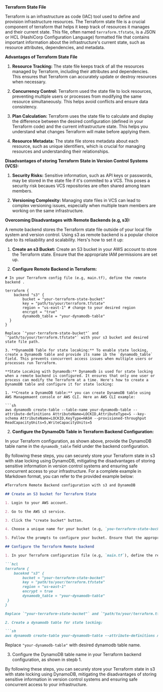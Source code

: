 **Terraform State File**

Terraform is an infrastructure as code (IAC) tool used to define and provision infrastructure resources. The Terraform state file is a crucial component of terraform that helps it keep track of resources it manages and their current state. This file, often named `terraform.tfstate`, is a JSON or HCL (HashiCorp Configuration Language) formatted file that contains important information about the infrastructure's current state, such as resource attributes, dependencies, and metadata.

**Advantages of Terraform State File**

1. **Resource Tracking:** The state file keeps track of all the resources managed by Terraform, including their attributes and dependencies. This ensures that Terraform can accurately update or destroy resources when necessary.

2. **Concurrency Control:** Terraform used the state file to lock resources, preventing multiple users or processes from modifying the same resource simultaneously. This helps avoid conflicts and ensure data consistency.

3. **Plan Calculation:** Terraform uses the state file to calculate and display the difference between the desired configuration (defined in your Terraform code)  and the current infrastructure state. This helps you understand what changes Terraform will make before applying them.

4. **Resource Metadata:** The state file stores metadata about each resource, such as unique identifiers,
 which is crucial for managing resources and understanding their relationships.


**Disadvantages of storing Terraform State in Version Control Systems (VCS):**

1. **Security Risks:** Sensitive information, such as API keys or passwords, may be stored in the state file if it's commited to a VCS. This poses a security risk becaues VCS repositories are often shared among team members.

2. **Versioning Complexity:** Managing state files in VCS can lead to complex versioning issues, especially when multiple team members are working on the same infrastructure.

**Overcoming Disadvantages with Remote Backends (e.g, s3):**

A remote backend stores the Terraform state file outside of your local file system and version control. Using s3 as remote backend is a popular choice due to its reliaability and scalability. Hers's how to set it up:

1. **Create an s3 Bucket:** Create an S3 bucket in your AWS account to store the Terraform state. Ensure that the appropriate IAM permissions are set up.

2. **Configure Remote Backend in Terraform:**

```hcl
# In your Terraform config file (e.g, main.tf), define the remote backend .

terraform {
	backend "s3" {
		bucket = "your-terraform-state-bucket"
		key = "path/to/your/terraform.tfstate"
		region = "us-east-1" # change to your desired region
		encrypt = "true"
		dynamodb_table = "your-dynamodb-table"
  }
}

Replace `"your-terraform-state-bucket"` and `"path/to/your/terraform.tfstate"` with your s3 bucket and desired state file path.

3. **DynamoDB Table for state locaking:** To enable state locking, create a Dynamodb table and provide its name ib the `dynamodb_table` field. This prevents concurrent access issues when multiple users or processes run Terraform.

**State Locaking with Dynamodb:** Dynamodb is used for state locking when a remote backend is configured. It ensures that only one user or process can modify the Terraform at a time. Here's how to create a DynamoDB table and configure it for state locking:

1. **Create a DynamoDB table:** you can create DynamoDB table using AWS Managemaent console or AWS CLI. Here an AWS CLI example:

```sh
aws dynamodb create-table --table-name your-dynamodb-table --attribute-definitions AttributeName=LOCKID,AttributeType=S --key-schema AttributeName=LOCKID,KeyType=HASH --provisioned-throughput ReadCapacityUnits=5,WriteCapacityUnits=5
```

2. **Configure the DynamoDb Table in Terraform Backend Configuration:**

In your Terraform configuration, as shown above, provide the DynamoDB table name in the `dynamodb_table` field under the backend configuration.

By following these steps, you can  securely store your Terraform state in s3 with stae locking using DynamoDB, mitigating the disadvantages of storing sensitive information in version control systems and ensuring safe concurrent access to your infrastructure. For a complete example in Markdown format, you can refer to the provided example below:

```markdown
#Terraform Remote Backend configuration with s3 and DynamoDB

## Create an S3 bucket for Terraform State

1. Login to your AWS account.

2. Go to the AWS s3 service.

3. Click the "create bucket" button. 

4. Choose a unique name for your bucket (e.g, `you-terraform-state-bucket`). 

5. Follow the prompts to configure your bucket. Ensure that the appropriate permissions are set

## Configure the Terraform Remote backend

1. In your Terraform configuration file (e.g, `main.tf`), define the remote backend: 

```hcl 
terraform {
	baceknd "s3" {
		bucket = "your-terraform-state-bucket"
		key = "path/to/your/terraform.tfstate"
		region = "us-east-1"
		encrypt = true
		dynamodb_table = "your-dynamodb-table"
 }
}

Replace `"your-terraform-state-bucket"` and `"path/to/your/terraform.tfstate"` with your s3 bucket desired state file path.

2. Create a dynamodb table for state locking:

```sh
aws dynamodb create-table your-dynamodb-table --attribute-definitions AttributeName=LOCKID,KeyType=HASH --provisioned-throughput ReadCapacityUnits=5,WriteCapacityUnits=5
```
Replace `"your-dynamodb-table"` with desired dynamodb table name. 

3. Configure the DynamoDB table name in your Terraform backend configuration, as shown in stepb 1.

By following these steps, you can securely store your Terraform state in s3 with state locking using DynamoDB, mitigating the disadvantages of storing sensitive information in version control systems and ensuring safe concurrent access to your infrastructure. 
```
